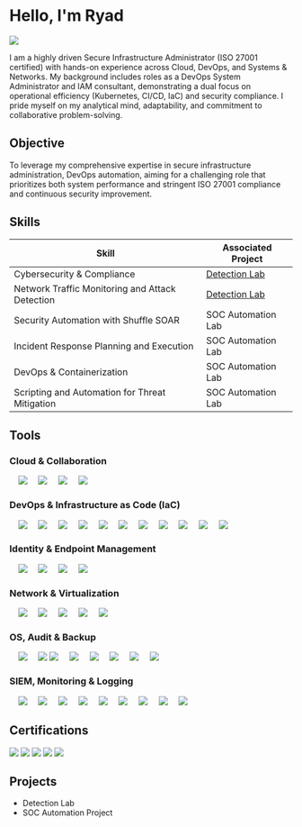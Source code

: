 # Hello, I'm Ryad
<a href="https://linkedin.com/in/ryad-terfous/"><img src="https://img.shields.io/badge/-LinkedIn-0072b1?&style=for-the-badge&logo=linkedin&logoColor=white" /></a>

I am a highly driven Secure Infrastructure Administrator (ISO 27001 certified) with hands-on experience across Cloud, DevOps, and Systems & Networks.
My background includes roles as a DevOps System Administrator and IAM consultant, demonstrating a dual focus on operational efficiency (Kubernetes, CI/CD, IaC) and security compliance.
I pride myself on my analytical mind, adaptability, and commitment to collaborative problem-solving.


## Objective

To leverage my comprehensive expertise in secure infrastructure administration, DevOps automation, aiming for a challenging role that prioritizes both system performance and stringent ISO 27001 compliance and continuous security improvement.


## Skills

| Skill                                         | Associated Project         |
|-----------------------------------------------|----------------------------|
| Cybersecurity & Compliance                    | <a href="https://google.com">Detection Lab</a>|
| Network Traffic Monitoring and Attack Detection | <a href="https://google.com">Detection Lab</a>|
| Security Automation with Shuffle SOAR         | SOC Automation Lab|
| Incident Response Planning and Execution      | SOC Automation Lab|
| DevOps & Containerization                     | SOC Automation Lab|
| Scripting and Automation for Threat Mitigation | SOC Automation Lab|


## Tools


### Cloud & Collaboration
<div>
    <img src="https://img.shields.io/badge/AWS-232F3E?style=for-the-badge&logo=amazonaws&logoColor=white" />
    <img src="https://img.shields.io/badge/Azure%20Cloud-0078D4?style=for-the-badge&logo=microsoftazure&logoColor=white" />
    <img src="https://img.shields.io/badge/Power%20Automate-0078D4?style=for-the-badge&logo=microsoftpowerautomate&logoColor=white" />
    <img src="https://img.shields.io/badge/SharePoint-0078D4?style=for-the-badge&logo=sharepoint&logoColor=white" />
</div>

### DevOps & Infrastructure as Code (IaC)
<div>
    <img src="https://img.shields.io/badge/Ansible-EE0000?style=for-the-badge&logo=ansible&logoColor=white" />
    <img src="https://img.shields.io/badge/ARM%20Templates-0078D4?style=for-the-badge&logo=microsoftazure&logoColor=white" />
    <img src="https://img.shields.io/badge/Checkov-107C10?style=for-the-badge&logoColor=white" />
    <img src="https://img.shields.io/badge/CI%2FCD-FCAE1E?style=for-the-badge&logo=gitlab&logoColor=white" />
    <img src="https://img.shields.io/badge/Docker-2496ED?style=for-the-badge&logo=docker&logoColor=white" />
    <img src="https://img.shields.io/badge/Git-F05032?style=for-the-badge&logo=git&logoColor=white" />
    <img src="https://img.shields.io/badge/Jenkins-D24939?style=for-the-badge&logo=jenkins&logoColor=white" />
    <img src="https://img.shields.io/badge/Kubernetes-326CE5?style=for-the-badge&logo=kubernetes&logoColor=white" />
    <img src="https://img.shields.io/badge/Lens-5C8DF6?style=for-the-badge&logo=lens&logoColor=white" />
    <img src="https://img.shields.io/badge/SonarQube-4E9B2F?style=for-the-badge&logo=sonarqube&logoColor=white" />
    <img src="https://img.shields.io/badge/Terraform-7B42BC?style=for-the-badge&logo=terraform&logoColor=white" />
</div>

### Identity & Endpoint Management
<div>
    <img src="https://img.shields.io/badge/Active%20Directory-0078D4?style=for-the-badge&logo=microsoft&logoColor=white" />
    <img src="https://img.shields.io/badge/Entra%20ID-0078D4?style=for-the-badge&logo=microsoft&logoColor=white" />
    <img src="https://img.shields.io/badge/Intune-0078D4?style=for-the-badge&logo=microsoft&logoColor=white" />
    <img src="https://img.shields.io/badge/-Microsoft_Defender_for_Endpoint-00A4EF?&style=for-the-badge&logo=Microsoft&logoColor=white" />
</div>

### Network & Virtualization
<div>
    <img src="https://img.shields.io/badge/Hyper--V-0078D4?style=for-the-badge&logo=microsoft&logoColor=white" />
    <img src="https://img.shields.io/badge/pfSense-2196F3?style=for-the-badge&logo=pfsense&logoColor=white" />
    <img src="https://img.shields.io/badge/-Suricata-EF3B2D?&style=for-the-badge&logo=Suricata&logoColor=white" />
    <img src="https://img.shields.io/badge/VMware-607086?style=for-the-badge&logo=vmware&logoColor=white" />
    <img src="https://img.shields.io/badge/-Wireshark-1679A7?&style=for-the-badge&logo=Wireshark&logoColor=white" />
</div>

### OS, Audit & Backup
<div>
    <img src="https://img.shields.io/badge/FreeBSD-AB2B21?style=for-the-badge&logo=freebsd&logoColor=white" />
    <img src="https://img.shields.io/badge/Linux-FCC624?style=for-the-badge&logo=linux&logoColor=black" />
    <img src="https://img.shields.io/badge/Monkey365-512DA8?style=for-the-badge&logoColor=white" />
    <img src="https://img.shields.io/badge/Nessus-000000?style=for-the-badge&logo=nessus&logoColor=white" />
    <img src="https://img.shields.io/badge/OpenVAS-45B422?style=for-the-badge&logoColor=white" />
    <img src="https://img.shields.io/badge/OWASP-000000?style=for-the-badge&logo=owasp&logoColor=white" />
    <img src="https://img.shields.io/badge/Veeam-00D61D?style=for-the-badge&logo=veeam&logoColor=black" />
    <img src="https://img.shields.io/badge/Windows-0078D4?style=for-the-badge&logo=windows&logoColor=white" />
</div>

### SIEM, Monitoring & Logging
<div>
    <img src="https://img.shields.io/badge/-Elastic-005571?&style=for-the-badge&logo=Elastic&logoColor=white" />
    <img src="https://img.shields.io/badge/Grafana-F46800?style=for-the-badge&logo=grafana&logoColor=white" />
    <img src="https://img.shields.io/badge/-Microsoft_Sentinel-0078D4?&style=for-the-badge&logo=Microsoft&logoColor=white" />
    <img src="https://img.shields.io/badge/Nagios-FF7900?style=for-the-badge&logo=nagios&logoColor=white" />
    <img src="https://img.shields.io/badge/Prometheus-E6522C?style=for-the-badge&logo=prometheus&logoColor=white" />
    <img src="https://img.shields.io/badge/-Splunk-000000?&style=for-the-badge&logo=Splunk&logoColor=white" />
    <img src="https://img.shields.io/badge/Syslog-4B4B4B?style=for-the-badge&logoColor=white" />
    <img src="https://img.shields.io/badge/Wazuh-000000?style=for-the-badge&logo=wazuh&logoColor=white" />
    <img src="https://img.shields.io/badge/Zabbix-CC0000?style=for-the-badge&logo=zabbix&logoColor=white" />
</div>


## Certifications
<div>
<img src="https://img.shields.io/badge/-Security%2B-FF0000?&style=for-the-badge&logo=CompTIA&logoColor=white" />
<img src="https://img.shields.io/badge/-Network%2B-007ACC?&style=for-the-badge&logo=CompTIA&logoColor=white" />
<img src="https://img.shields.io/badge/-A%2B-4D4D4D?&style=for-the-badge&logo=CompTIA&logoColor=white" />
<img src="https://img.shields.io/badge/-CDSA-006400?&style=for-the-badge&logoColor=white" />
<img src="https://img.shields.io/badge/-CCD-000080?&style=for-the-badge&logoColor=white" />
</div>


## Projects
- Detection Lab
- SOC Automation Project
